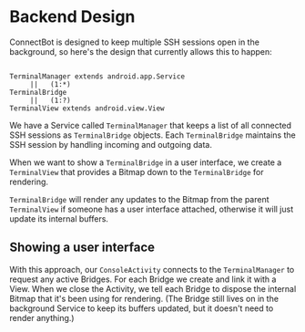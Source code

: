 # Backend Design #

ConnectBot is designed to keep multiple SSH sessions open in the background, so here's the design that currently allows this to happen:

```

TerminalManager extends android.app.Service
     ||   (1:*)
TerminalBridge
     ||   (1:?)
TerminalView extends android.view.View

```

We have a Service called `TerminalManager` that keeps a list of all connected SSH sessions as `TerminalBridge` objects.  Each `TerminalBridge` maintains the SSH session by handling incoming and outgoing data.

When we want to show a `TerminalBridge` in a user interface, we create a `TerminalView` that provides a Bitmap down to the `TerminalBridge` for rendering.

`TerminalBridge` will render any updates to the Bitmap from the parent `TerminalView` if someone has a user interface attached, otherwise it will just update its internal buffers.

## Showing a user interface ##

With this approach, our `ConsoleActivity` connects to the `TerminalManager` to request any active Bridges.  For each Bridge we create and link it with a View.  When we close the Activity, we tell each Bridge to dispose the internal Bitmap that it's been using for rendering.  (The Bridge still lives on in the background Service to keep its buffers updated, but it doesn't need to render anything.)